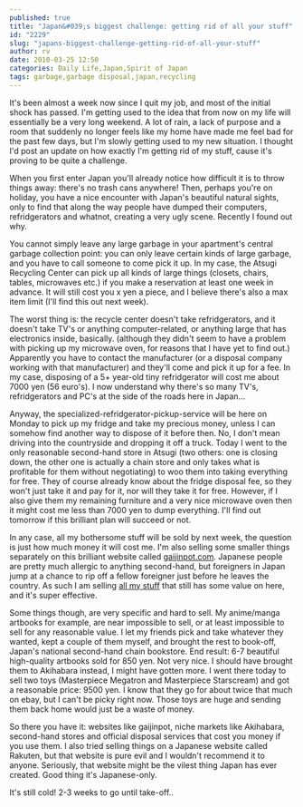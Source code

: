 ```yaml
---
published: true
title: "Japan&#039;s biggest challenge: getting rid of all your stuff"
id: "2229"
slug: "japans-biggest-challenge-getting-rid-of-all-your-stuff"
author: rv
date: 2010-03-25 12:50
categories: Daily Life,Japan,Spirit of Japan
tags: garbage,garbage disposal,japan,recycling
---
```

It's been almost a week now since I quit my job, and most of the initial shock has passed. I'm getting used to the idea that from now on my life will essentially be a very long weekend. A lot of rain, a lack of purpose and a room that suddenly no longer feels like my home have made me feel bad for the past few days, but I'm slowly getting used to my new situation. I thought I'd post an update on how exactly I'm getting rid of my stuff, cause it's proving to be quite a challenge.

When you first enter Japan you'll already notice how difficult it is to throw things away: there's no trash cans anywhere! Then, perhaps you're on holiday, you have a nice encounter with Japan's beautiful natural sights, only to find that along the way people have dumped their computers, refridgerators and whatnot, creating a very ugly scene. Recently I found out why.

You cannot simply leave any large garbage in your apartment's central garbage collection point: you can only leave certain kinds of large garbage, and you have to call someone to come pick it up. In my case, the Atsugi Recycling Center can pick up all kinds of large things (closets, chairs, tables, microwaves etc.) if you make a reservation at least one week in advance. It will still cost you x yen a piece, and I believe there's also a max item limit (I'll find this out next week).

The worst thing is: the recycle center doesn't take refridgerators, and it doesn't take TV's or anything computer-related, or anything large that has electronics inside, basically. (although they didn't seem to have a problem with picking up my microwave oven, for reasons that I have yet to find out.) Apparently you have to contact the manufacturer (or a disposal company working with that manufacturer) and they'll come and pick it up for a fee. In my case, disposing of a 5+ year-old tiny refridgerator will cost me about 7000 yen (56 euro's). I now understand why there's so many TV's, refridgerators and PC's at the side of the roads here in Japan...

Anyway, the specialized-refridgerator-pickup-service will be here on Monday to pick up my fridge and take my precious money, unless I can somehow find another way to dispose of it before then. No, I don't mean driving into the countryside and dropping it off a truck. Today I went to the only reasonable second-hand store in Atsugi (two others: one is closing down, the other one is actually a chain store and only takes what is profitable for them without negotiating) to woo them into taking everything for free. They of course already know about the fridge disposal fee, so they won't just take it and pay for it, nor will they take it for free. However, if I also give them my remaining furniture and a very nice microwave oven then it might cost me less than 7000 yen to dump everything. I'll find out tomorrow if this brilliant plan will succeed or not.

In any case, all my bothersome stuff will be sold by next week, the question is just how much money it will cost me. I'm also selling some smaller things separately on this brilliant website called <a href="http://classifieds.gaijinpot.com/" target="_blank">gaijinpot.com</a>. Japanese people are pretty much allergic to anything second-hand, but foreigners in Japan jump at a chance to rip off a fellow foreigner just before he leaves the country. As such I am selling <a href="http://classifieds.gaijinpot.com/index/index/user_id/15806" target="_blank">all my stuff</a> that still has some value on here, and it's super effective.

Some things though, are very specific and hard to sell. My anime/manga artbooks for example, are near impossible to sell, or at least impossible to sell for any reasonable value. I let my friends pick and take whatever they wanted, kept a couple of them myself, and brought the rest to book-off, Japan's national second-hand chain bookstore. End result: 6-7 beautiful high-quality artbooks sold for 850 yen. Not very nice. I should have brought them to Akihabara instead, I might have gotten more. I went there today to sell two toys (Masterpiece Megatron and Masterpiece Starscream) and got a reasonable price: 9500 yen. I know that they go for about twice that much on ebay, but I can't be picky right now. Those toys are huge and sending them back home would just be a waste of money.

So there you have it: websites like gaijinpot, niche markets like Akihabara, second-hand stores and official disposal services that cost you money if you use them. I also tried selling things on a Japanese website called Rakuten, but that website is pure evil and I wouldn't recommend it to anyone. Seriously, that website might be the vilest thing Japan has ever created. Good thing it's Japanese-only.

It's still cold! 2-3 weeks to go until take-off..